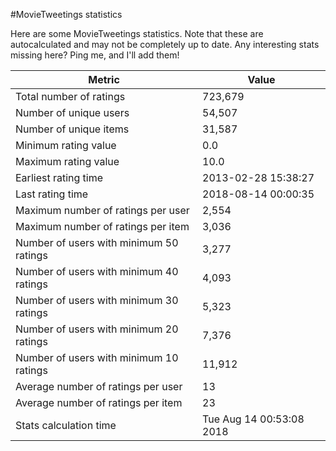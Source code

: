 #MovieTweetings statistics

Here are some MovieTweetings statistics. Note that these are autocalculated and may not be completely up to date. Any interesting stats missing here? Ping me, and I'll add them!

Metric | Value
--- | ---
Total number of ratings                 | 723,679
Number of unique users                  | 54,507
Number of unique items                  | 31,587
Minimum rating value                    | 0.0
Maximum rating value                    | 10.0
Earliest rating time                    | 2013-02-28 15:38:27
Last rating time                        | 2018-08-14 00:00:35
Maximum number of ratings per user      | 2,554
Maximum number of ratings per item      | 3,036
Number of users with minimum 50 ratings | 3,277
Number of users with minimum 40 ratings | 4,093
Number of users with minimum 30 ratings | 5,323
Number of users with minimum 20 ratings | 7,376
Number of users with minimum 10 ratings | 11,912
Average number of ratings per user      | 13
Average number of ratings per item      | 23
Stats calculation time                  | Tue Aug 14 00:53:08 2018

